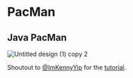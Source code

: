 # **PacMan**
## Java PacMan

![Untitled design (1) copy 2](https://github.com/user-attachments/assets/967b3607-87a8-49e2-bd47-d747c93b1452)

Shoutout to [@ImKennyYip](https://github.com/ImKennyYip) for the [tutorial](https://www.youtube.com/watch?v=lB_J-VNMVpE).


